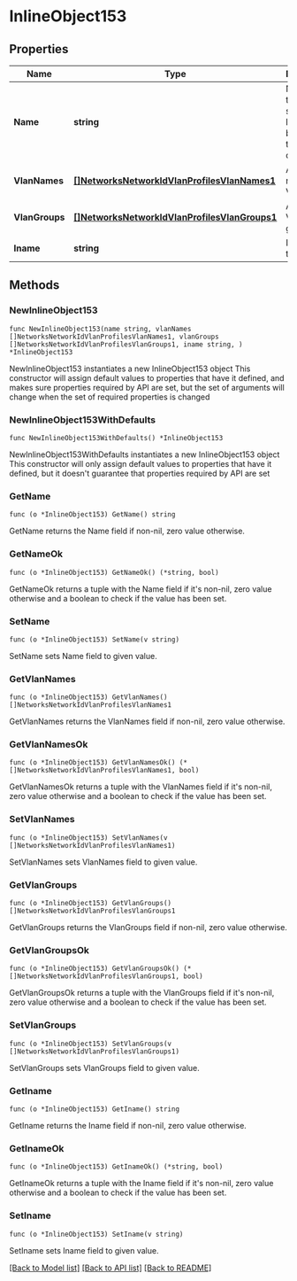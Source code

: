 # InlineObject153

## Properties

Name | Type | Description | Notes
------------ | ------------- | ------------- | -------------
**Name** | **string** | Name of the profile, string length must be from 1 to 255 characters | 
**VlanNames** | [**[]NetworksNetworkIdVlanProfilesVlanNames1**](NetworksNetworkIdVlanProfilesVlanNames1.md) | An array of named VLANs | 
**VlanGroups** | [**[]NetworksNetworkIdVlanProfilesVlanGroups1**](NetworksNetworkIdVlanProfilesVlanGroups1.md) | An array of VLAN groups | 
**Iname** | **string** | IName of the profile | 

## Methods

### NewInlineObject153

`func NewInlineObject153(name string, vlanNames []NetworksNetworkIdVlanProfilesVlanNames1, vlanGroups []NetworksNetworkIdVlanProfilesVlanGroups1, iname string, ) *InlineObject153`

NewInlineObject153 instantiates a new InlineObject153 object
This constructor will assign default values to properties that have it defined,
and makes sure properties required by API are set, but the set of arguments
will change when the set of required properties is changed

### NewInlineObject153WithDefaults

`func NewInlineObject153WithDefaults() *InlineObject153`

NewInlineObject153WithDefaults instantiates a new InlineObject153 object
This constructor will only assign default values to properties that have it defined,
but it doesn't guarantee that properties required by API are set

### GetName

`func (o *InlineObject153) GetName() string`

GetName returns the Name field if non-nil, zero value otherwise.

### GetNameOk

`func (o *InlineObject153) GetNameOk() (*string, bool)`

GetNameOk returns a tuple with the Name field if it's non-nil, zero value otherwise
and a boolean to check if the value has been set.

### SetName

`func (o *InlineObject153) SetName(v string)`

SetName sets Name field to given value.


### GetVlanNames

`func (o *InlineObject153) GetVlanNames() []NetworksNetworkIdVlanProfilesVlanNames1`

GetVlanNames returns the VlanNames field if non-nil, zero value otherwise.

### GetVlanNamesOk

`func (o *InlineObject153) GetVlanNamesOk() (*[]NetworksNetworkIdVlanProfilesVlanNames1, bool)`

GetVlanNamesOk returns a tuple with the VlanNames field if it's non-nil, zero value otherwise
and a boolean to check if the value has been set.

### SetVlanNames

`func (o *InlineObject153) SetVlanNames(v []NetworksNetworkIdVlanProfilesVlanNames1)`

SetVlanNames sets VlanNames field to given value.


### GetVlanGroups

`func (o *InlineObject153) GetVlanGroups() []NetworksNetworkIdVlanProfilesVlanGroups1`

GetVlanGroups returns the VlanGroups field if non-nil, zero value otherwise.

### GetVlanGroupsOk

`func (o *InlineObject153) GetVlanGroupsOk() (*[]NetworksNetworkIdVlanProfilesVlanGroups1, bool)`

GetVlanGroupsOk returns a tuple with the VlanGroups field if it's non-nil, zero value otherwise
and a boolean to check if the value has been set.

### SetVlanGroups

`func (o *InlineObject153) SetVlanGroups(v []NetworksNetworkIdVlanProfilesVlanGroups1)`

SetVlanGroups sets VlanGroups field to given value.


### GetIname

`func (o *InlineObject153) GetIname() string`

GetIname returns the Iname field if non-nil, zero value otherwise.

### GetInameOk

`func (o *InlineObject153) GetInameOk() (*string, bool)`

GetInameOk returns a tuple with the Iname field if it's non-nil, zero value otherwise
and a boolean to check if the value has been set.

### SetIname

`func (o *InlineObject153) SetIname(v string)`

SetIname sets Iname field to given value.



[[Back to Model list]](../README.md#documentation-for-models) [[Back to API list]](../README.md#documentation-for-api-endpoints) [[Back to README]](../README.md)


